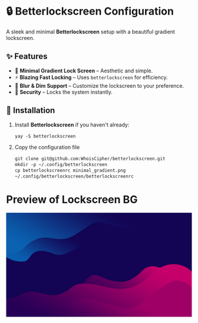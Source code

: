 # 🔒 Betterlockscreen Configuration

A sleek and minimal **Betterlockscreen** setup with a beautiful gradient lockscreen.

## ✨ Features
- 🌈 **Minimal Gradient Lock Screen** – Aesthetic and simple.
- ⚡ **Blazing Fast Locking** – Uses `betterlockscreen` for efficiency.
- 🔄 **Blur & Dim Support** – Customize the lockscreen to your preference.
- 🔑 **Security** – Locks the system instantly.

## 📂 Installation

1. Install **Betterlockscreen** if you haven't already:

   ```
   yay -S betterlockscreen
   ```
2. Copy the configuration file

   ```
   git clone git@github.com:WhoisCipher/betterlockscreen.git
   mkdir -p ~/.config/betterlockscreen
   cp betterlockscreenrc minimal_gradient.png ~/.config/betterlockscreen/betterlockscreenrc
   ```

# Preview of Lockscreen BG
![Background](minimal_gradient.png)
